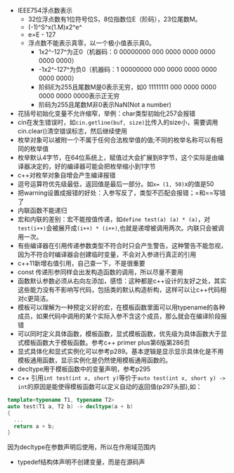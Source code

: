 * IEEE754浮点数表示
  * 32位浮点数有1位符号位S，8位指数位E（阶码），23位尾数M。
  * (-1)^S^x(1.M)x2^e^
  * e=E - 127
  * 浮点数不能表示真零，以一个极小值表示真0。
    * 1x2^-127^为正0（机器码：0 00000000 000 0000 0000 0000 0000 0000）
    * -1x2^-127^为负0（机器码：1 00000000 000 0000 0000 0000 0000 0000）
    * 阶码E为255且尾数M是0表示无穷，如0 11111111 000 0000 0000 0000 0000 0000表示正无穷
    * 阶码为255且尾数M非0表示NaN(Not a number)
* 花括号初始化变量不允许缩窄，举例：char类型初始化257会报错
* cin在发生错误时，如`cin.getline(buf, size)`比传入的size小，需要调用cin.clear()清空错误标志，然后继续使用
* 枚举对象可以被附一个不属于任何合法枚举值的值;不同的枚举名称可以有相同的枚举值
* 枚举默认4字节，在64位系统上，赋值过大会扩展到8字节，这个实际是由编译器决定的，好的编译器可能会把枚举缩小到1字节
* c++对枚举对象自增会产生编译报错
* 逗号运算符优先级最低，返回值是最后一部分。如`x= (1, 50)`x的值是50
* 把warning设置成报错的好处：入参写反了，类型不匹配会报错；=和==写错了
* 内联函数不能递归
* 宏和内联的差别：宏不能按值传递，如`define test(a) (a) * (a)`，对`test(i++)`会被展开成`(i++) * (i++)`,也就是递增被调用两次。内联只会被调用一次。
* 有些编译器在引用传递参数类型不符合时只会产生警告，这种警告不能忽视，因为不符合时编译器会创建临时变量，不会对入参进行真正的引用
* c++11新增右值引用，自己查一下，不是很重要
* const 传递形参同样会出发构造函数的调用，所以尽量不要用 
* 函数默认参数必须从右向左添加，感悟：这种都是c++设计的友好之处，其实这些能力没有不影响写代码，包括类的默认构造析构，这样可以让c++代码相对c更简洁。
* 模板可以理解为一种预定义好的宏，在模板函数里面可以用typename的各种成员，如果代码中调用的某个实际入参不含这个成员，那么就会在编译阶段报错
* 可以同时定义具体函数，模板函数，显式模板函数，优先级为具体函数大于显式模板函数大于模板函数。参考c++ primer plus第6版第286页
* 显式具体化和显式实例化可以参考p289。基本逻辑是显示显示具体化是不用模板通用函数，显示实例化是仍然使用模板通用函数的。
* decltype用于模板函数中的变量声明，参考p295
* c++ 引用`int test(int x, short y)`等价于`auto test(int x, short y) -> int`的原因是能使得模板函数可以定义自动的返回值(p297头部),如：
``` c++
template<typename T1, typename T2>
auto test(T1 a, T2 b) -> decltype(a + b)
{
  ...
  return a + b;
}
```
因为decltype在参数声明后使用，所以在作用域范围内
* typedef结构体声明不创建变量，而是在源码声